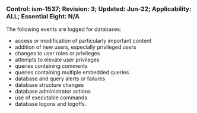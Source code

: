 ### Control: ism-1537; Revision: 3; Updated: Jun-22; Applicability: ALL; Essential Eight: N/A
<p>The following events are logged for databases:</p>
                  <ul>
                     <li>access or modification of particularly important content</li>
                     <li>addition of new users, especially privileged users</li>
                     <li>changes to user roles or privileges</li>
                     <li>attempts to elevate user privileges</li>
                     <li>queries containing comments</li>
                     <li>queries containing multiple embedded queries</li>
                     <li>database and query alerts or failures</li>
                     <li>database structure changes</li>
                     <li>database administrator actions</li>
                     <li>use of executable commands</li>
                     <li>database logons and logoffs.</li>
                  </ul>
